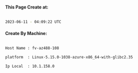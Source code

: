 
   
#### This Page Create at:

```bash

2023-06-11 - 04:09:22 UTC

```

#### Create By Machine:

```bash

Host Name : fv-az488-108

platform  : Linux-5.15.0-1038-azure-x86_64-with-glibc2.35

Ip Local  : 10.1.158.0

```


